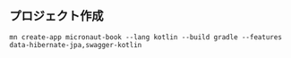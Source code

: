 
## プロジェクト作成

```shell script
mn create-app micronaut-book --lang kotlin --build gradle --features data-hibernate-jpa,swagger-kotlin
```